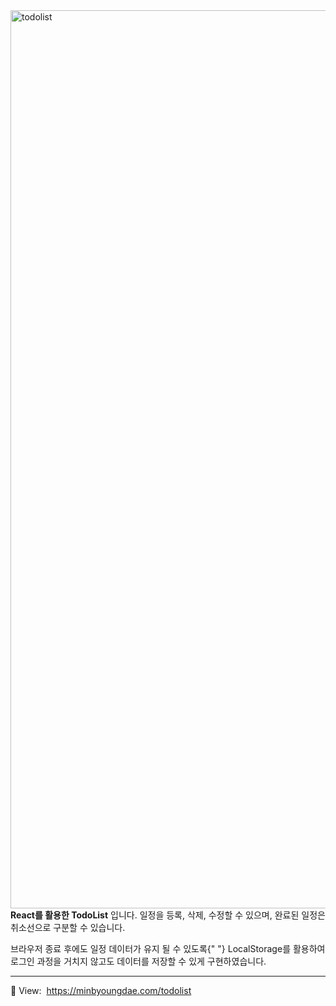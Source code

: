 <img width="1437" alt="todolist" src="https://user-images.githubusercontent.com/80196999/145020054-6e671c03-4e3b-4611-a4a9-f272c38b4701.png">
<div>
        <b>React를 활용한 TodoList</b> 입니다. 일정을 등록, 삭제, 수정할 수
        있으며, 완료된 일정은 취소선으로 구분할 수 있습니다.
        <p></p>
        브라우저 종료 후에도 일정 데이터가 유지 될 수 있도록{" "}
        <span style={{ color: "#ed3775" }}>LocalStorage</span>를 활용하여 로그인
        과정을 거치지 않고도 데이터를 저장할 수 있게 구현하였습니다.
        <hr></hr>
     📌 View:&nbsp;
        <a
          href="https://minbyoungdae.com/todolist"
          target="_blank"
          rel="noreferrer"
        >
          https://minbyoungdae.com/todolist
        </a>
      </div>

